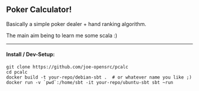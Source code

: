 Poker Calculator!
-----------------

Basically a simple poker dealer + hand ranking algorithm.

The main aim being to learn me some scala :)

---

#### Install / Dev-Setup:

```shell
git clone https://github.com/joe-opensrc/pcalc
cd pcalc
docker build -t your-repo/debian-sbt .  # or whatever name you like ;)
docker run -v `pwd`:/home/sbt -it your-repo/ubuntu-sbt sbt ~run 
```
